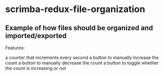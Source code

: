 # scrimba-redux-file-organization

## Example of how files should be organized and imported/exported 

Features:

a counter that increments every second
a button to manually increase the count
a button to manually decrease the count
a button to toggle whether the count is increasing or not
